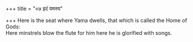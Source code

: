 +++
title = "०७ इदं यमस्य"

+++
Here is the seat where Yama dwells, that which is called the Home of Gods:  
     Here minstrels blow the flute for him here he is glorified with songs.